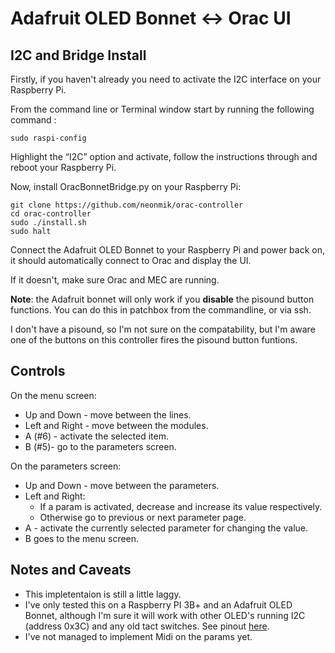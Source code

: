 # Adafruit OLED Bonnet &lt;-> Orac UI

## I2C and Bridge Install


Firstly, if you haven't already you need to activate the I2C interface on your Raspberry Pi.

From the command line or Terminal window start by running the following command :

```
sudo raspi-config
```

Highlight the “I2C” option and activate, follow the instructions through and reboot your Raspberry Pi.




Now, install OracBonnetBridge.py on your Raspberry Pi:

```
git clone https://github.com/neonmik/orac-controller
cd orac-controller
sudo ./install.sh
sudo halt
```

Connect the Adafruit OLED Bonnet to your Raspberry Pi and power back on, it should automatically connect to Orac and display the UI.

If it doesn't, make sure Orac and MEC are running.

**Note**: the Adafruit bonnet will only work if you **disable** the pisound button functions. You can do this in patchbox from the commandline, or via ssh.

I don't have a pisound, so I'm not sure on the compatability, but I'm aware one of the buttons on this controller fires the pisound button funtions.

## Controls

On the menu screen:

* Up and Down - move between the lines.
* Left and Right - move between the modules.
* A (#6) - activate the selected item.
* B (#5)- go to the parameters screen.

On the parameters screen:

* Up and Down - move between the parameters.
* Left and Right:
    * If a param is activated, decrease and increase its value respectively.
    * Otherwise go to previous or next parameter page.
* A - activate the currently selected parameter for changing the value. 
* B goes to the menu screen.

## Notes and Caveats

* This impletentaion is still a little laggy.
* I've only tested this on a Raspberry PI 3B+ and an Adafruit OLED Bonnet, although I'm sure it will work with other OLED's running I2C (address 0x3C) and any old tact switches. See pinout [here](https://pinout.xyz/pinout/oled_bonnet).
* I've not managed to implement Midi on the params yet. 
